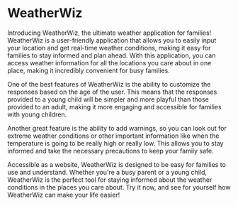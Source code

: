 # WeatherWiz


Introducing WeatherWiz, the ultimate weather application for families! WeatherWiz is a user-friendly application that allows you to easily input your location and get real-time weather conditions, making it easy for families to stay informed and plan ahead. With this application, you can access weather information for all the locations you care about in one place, making it incredibly convenient for busy families.

One of the best features of WeatherWiz is the ability to customize the responses based on the age of the user. This means that the responses provided to a young child will be simpler and more playful than those provided to an adult, making it more engaging and accessible for families with young children.

Another great feature is the ability to add warnings, so you can look out for extreme weather conditions or other important information like when the temperature is going to be really high or really low. This allows you to stay informed and take the necessary precautions to keep your family safe.

Accessible as a website, WeatherWiz is designed to be easy for families to use and understand. Whether you're a busy parent or a young child, WeatherWiz is the perfect tool for staying informed about the weather conditions in the places you care about. Try it now, and see for yourself how WeatherWiz can make your life easier!
